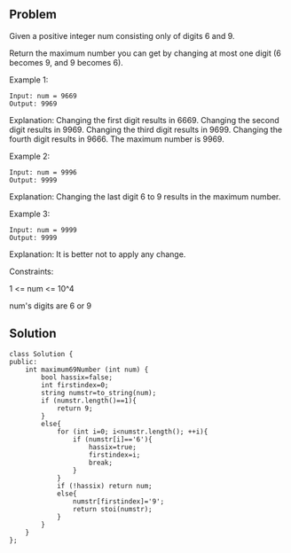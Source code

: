 Problem
-----
Given a positive integer num consisting only of digits 6 and 9.

Return the maximum number you can get by changing at most one digit (6 becomes 9, and 9 becomes 6).

 

Example 1:
```
Input: num = 9669
Output: 9969
```
Explanation: 
Changing the first digit results in 6669.
Changing the second digit results in 9969.
Changing the third digit results in 9699.
Changing the fourth digit results in 9666. 
The maximum number is 9969.

Example 2:
```
Input: num = 9996
Output: 9999
```
Explanation: Changing the last digit 6 to 9 results in the maximum number.

Example 3:
```
Input: num = 9999
Output: 9999
```
Explanation: It is better not to apply any change.
 

Constraints:

1 <= num <= 10^4

num's digits are 6 or 9

Solution
----
```
class Solution {
public:
    int maximum69Number (int num) {
        bool hassix=false;
        int firstindex=0;
        string numstr=to_string(num);
        if (numstr.length()==1){
            return 9;
        }
        else{
            for (int i=0; i<numstr.length(); ++i){
                if (numstr[i]=='6'){
                    hassix=true;
                    firstindex=i;
                    break;
                }
            }
            if (!hassix) return num;
            else{
                numstr[firstindex]='9';
                return stoi(numstr);
            }
        }
    }
};
```
